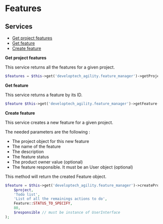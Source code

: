 Features
========

Services
--------

* [Get project features](#get-project-features)
* [Get feature](#get-feature)
* [Create feature](#create-feature)

**Get project features** <a name="get-project-features"></a>

This service returns all the features for a given project.

```php
$features = $this->get('developtech_agility.feature_manager')->getProjectFeatures($project);
```

**Get feature** <a name="get-feature"></a>

This service returns a feature by its ID.

```php
$feature $this->get('developtech_agility.feature_manager')->getFeature($id);
```

**Create feature** <a name="create-feature"></a>

This service creates a new feature for a given project.

The needed parameters are the following :

* The project object for this new feature
* The name of the feature
* The description
* The feature status
* The product owner value (optional)
* The feature responsible. It must be an User object (optional)

This method will return the created Feature object.

```php
$feature = $this->get('developtech_agility.feature_manager')->createProductOwnerFeature(
    $project,
    'Todo list',
    'List of all the remainings actions to do',
    Feature::STATUS_TO_SPECIFY,
    80,
    $responsible // must be instance of UserInterface
);
